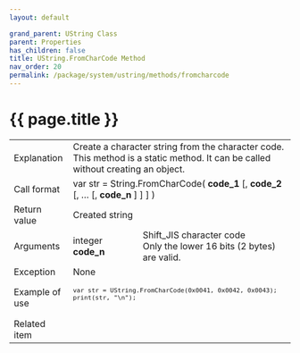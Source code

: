 ```yaml
---
layout: default

grand_parent: UString Class
parent: Properties
has_children: false
title: UString.FromCharCode Method
nav_order: 20
permalink: /package/system/ustring/methods/fromcharcode
---
```

# {{ page.title }}

<table>
  <tr>
    <td>Explanation</td>
    <td colspan="2">Create a character string from the character code.<br>This method is a static method. It can be called without creating an object.</td>
  </tr>
  <tr>
    <td>Call format</td>
    <td colspan="2">var str = String.FromCharCode( <b>code_1</b> [, <b>code_2</b> [, … [, <b>code_n</b> ] ] ] )</td>
  </tr>
  <tr>
    <td>Return value</td>
    <td colspan="2">Created string</td>
  </tr>  
  <tr>
    <td>Arguments</td>
    <td>integer <b>code_n</b></td>
    <td>Shift_JIS character code<br>Only the lower 16 bits (2 bytes) are valid.</td>
  </tr>
  <tr>
    <td>Exception</td>
    <td colspan="2">None</td>
  </tr>
  <tr>
    <td>Example of use</td>
    <td colspan="2"><code><pre>
var str = UString.FromCharCode(0x0041, 0x0042, 0x0043);
print(str, "\n");
    </pre></code></td>
  </tr>
  <tr>
    <td>Related item</td>
    <td colspan="2"></td>
  </tr>
</table>
